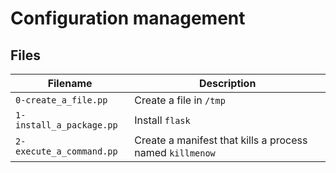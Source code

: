# Configuration management

## Files

| Filename | Description |
| -------- | ----------- |
| `0-create_a_file.pp` | Create a file in `/tmp` |
| `1-install_a_package.pp` | Install `flask` |
| `2-execute_a_command.pp` | Create a manifest that kills a process named `killmenow` |
